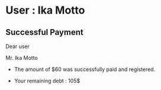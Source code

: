 User : Ika Motto
=============

Successful Payment
---------------------

Dear user

Mr. Ika Motto

* The amount of $60 was successfully paid and registered.
* Your remaining debt : 105$

  
  
  ##
